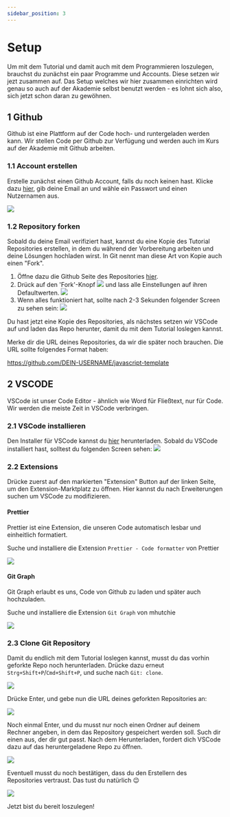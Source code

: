 ```yaml
---
sidebar_position: 3
---
```


# Setup

Um mit dem Tutorial und damit auch mit dem Programmieren loszulegen, brauchst du zunächst ein paar Programme und Accounts. Diese setzen wir jezt zusammen auf. Das Setup welches wir hier zusammen einrichten wird genau so auch auf der Akademie selbst benutzt werden - es lohnt sich also, sich jetzt schon daran zu gewöhnen.

## 1 Github

Github ist eine Plattform auf der Code hoch- und runtergeladen werden kann. Wir stellen Code per Github zur Verfügung und werden auch im Kurs auf der Akademie mit Github arbeiten.

### 1.1 Account erstellen

Erstelle zunächst einen Github Account, falls du noch keinen hast. Klicke dazu [hier](https://github.com/signup), gib deine Email an und wähle ein Passwort und einen Nutzernamen aus.

![](./setup_pictures/GithubSignup.png)

### 1.2 Repository forken

Sobald du deine Email verifiziert hast, kannst du eine Kopie des Tutorial Repositories erstellen, in dem du während der Vorbereitung arbeiten und deine Lösungen hochladen wirst. In Git nennt man diese Art von Kopie auch einen "Fork".

1. Öffne dazu die Github Seite des Repositories [hier](https://github.com/info-hsaka/javascript-template).
2. Drück auf den 'Fork'-Knopf ![](./setup_pictures/Fork1.png) und lass alle Einstellungen auf ihren Defaultwerten. ![](./setup_pictures/Fork2.png)
3. Wenn alles funktioniert hat, sollte nach 2-3 Sekunden folgender Screen zu sehen sein: ![](./setup_pictures/ForkSuccess.png)

Du hast jetzt eine Kopie des Repositories, als nächstes setzen wir VSCode auf und laden das Repo herunter, damit du mit dem Tutorial loslegen kannst.

Merke dir die URL deines Repositories, da wir die später noch brauchen. Die URL sollte folgendes Format haben:

https://github.com/DEIN-USERNAME/javascript-template

## 2 VSCODE

VSCode ist unser Code Editor - ähnlich wie Word für Fließtext, nur für Code. Wir werden die meiste Zeit in VSCode verbringen.

### 2.1 VSCode installieren

Den Installer für VSCode kannst du [hier](https://code.visualstudio.com/Download) herunterladen. Sobald du VSCode installiert hast, solltest du folgenden Screen sehen: ![](./setup_pictures/VSCodeStartScreen.png)

### 2.2 Extensions

Drücke zuerst auf den markierten "Extension" Button auf der linken Seite, um den Extension-Marktplatz zu öffnen. Hier kannst du nach Erweiterungen suchen um VSCode zu modifizieren.

#### Prettier

Prettier ist eine Extension, die unseren Code automatisch lesbar und einheitlich formatiert.

Suche und installiere die Extension `Prettier - Code formatter` von Prettier

![](./setup_pictures/VSCodePrettier.png)

#### Git Graph

Git Graph erlaubt es uns, Code von Github zu laden und später auch hochzuladen.

Suche und installiere die Extension `Git Graph` von mhutchie

![](./setup_pictures/VSCodeGitGraph.png)

### 2.3 Clone Git Repository

Damit du endlich mit dem Tutorial loslegen kannst, musst du das vorhin geforkte Repo noch herunterladen. Drücke dazu erneut `Strg+Shift+P`/`Cmd+Shift+P`, und suche nach `Git: clone`.

![](./setup_pictures/GitClone.png)

Drücke Enter, und gebe nun die URL deines geforkten Repositories an:

![](./setup_pictures/GitCloneURL.png)

Noch einmal Enter, und du musst nur noch einen Ordner auf deinem Rechner angeben, in dem das Repository gespeichert werden soll. Such dir einen aus, der dir gut passt. Nach dem Herunterladen, fordert dich VSCode dazu auf das heruntergeladene Repo zu öffnen.

![](./setup_pictures/GitCloneOpen.png)

Eventuell musst du noch bestätigen, dass du den Erstellern des Repositories vertraust. Das tust du natürlich 😉

![](./setup_pictures/GitCloneTrust.png)

Jetzt bist du bereit loszulegen!
